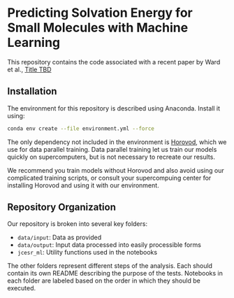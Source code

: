 # Predicting Solvation Energy for Small Molecules with Machine Learning

This repository contains the code associated with a recent paper by Ward et al., 
[Title TBD](http://arxiv.org/)

## Installation

The environment for this repository is described using Anaconda. Install it using:

```bash
conda env create --file environment.yml --force
```

The only dependency not included in the environment is [Horovod](https://horovod.readthedocs.io/en/latest/),
which we use for data parallel training.
Data parallel training let us train our models quickly on supercomputers, but is not necessary to recreate our results.

We recommend you train models without Horovod and also avoid using our complicated training scripts,
or consult your supercompuing center for installing Horovod and using it with our environment.

## Repository Organization

Our repository is broken into several key folders:

- `data/input`: Data as provided
- `data/output`: Input data processed into easily processible forms
- `jcesr_ml`: Utility functions used in the notebooks

The other folders represent different steps of the analysis.
Each should contain its own README describing the purpose of the tests.
Notebooks in each folder are labeled based on the order in which they should be executed.

